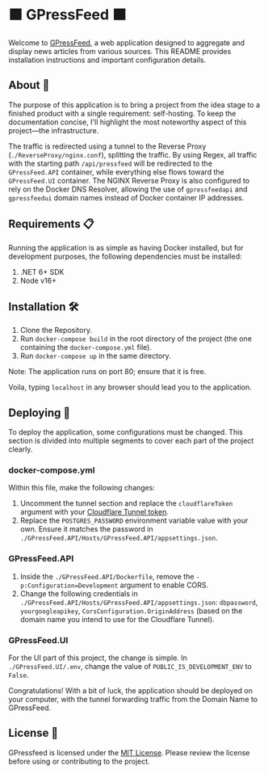 # 🟧 GPressFeed ⬛

Welcome to [GPressFeed](www.gpressfeed.com), a web application designed to aggregate and display news articles from various sources. This README provides installation instructions and important configuration details.

## About 📰

The purpose of this application is to bring a project from the idea stage to a finished product with a single requirement: self-hosting.
To keep the documentation concise, I'll highlight the most noteworthy aspect of this project—the infrastructure.

The traffic is redirected using a tunnel to the Reverse Proxy (`./ReverseProxy/nginx.conf`), splitting the traffic. By using Regex, all traffic with the starting path `/api/pressfeed` will be redirected to the `GPressFeed.API` container, while everything else flows toward the `GPressFeed.UI` container. The NGINX Reverse Proxy is also configured to rely on the Docker DNS Resolver, allowing the use of `gpressfeedapi` and `gpressfeedui` domain names instead of Docker container IP addresses.

## Requirements 📋

Running the application is as simple as having Docker installed, but for development purposes, the following dependencies must be installed:

1. .NET 6+ SDK
2. Node v16+

## Installation 🛠️

1. Clone the Repository.
2. Run `docker-compose build` in the root directory of the project (the one containing the `docker-compose.yml` file).
3. Run `docker-compose up` in the same directory.

Note: The application runs on port 80; ensure that it is free.

Voila, typing `localhost` in any browser should lead you to the application.

## Deploying 🚀

To deploy the application, some configurations must be changed. This section is divided into multiple segments to cover each part of the project clearly.

### docker-compose.yml

Within this file, make the following changes:

1. Uncomment the tunnel section and replace the `cloudflareToken` argument with your [Cloudflare Tunnel token](https://developers.cloudflare.com/cloudflare-one/connections/connect-networks/get-started/create-remote-tunnel/).
2. Replace the `POSTGRES_PASSWORD` environment variable value with your own. Ensure it matches the password in `./GPressFeed.API/Hosts/GPressFeed.API/appsettings.json`.

### GPressFeed.API

1. Inside the `./GPressFeed.API/Dockerfile`, remove the `-p:Configuration=Development` argument to enable CORS.
2. Change the following credentials in `./GPressFeed.API/Hosts/GPressFeed.API/appsettings.json`: `dbpassword`, `yourgoogleapikey`, `CorsConfiguration.OriginAddress` (based on the domain name you intend to use for the Cloudflare Tunnel).

### GPressFeed.UI

For the UI part of this project, the change is simple. In `./GPressFeed.UI/.env`, change the value of `PUBLIC_IS_DEVELOPMENT_ENV` to `False`.

Congratulations! With a bit of luck, the application should be deployed on your computer, with the tunnel forwarding traffic from the Domain Name to GPressFeed.

## License 📜

GPressfeed is licensed under the [MIT License](https://chat.openai.com/c/LICENSE). Please review the license before using or contributing to the project.
